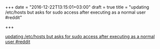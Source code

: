 +++
date = "2016-12-22T13:15:01+03:00"
draft = true
title = "updating /etc/hosts but asks for sudo access after executing as a normal user  #reddit"

+++

<p><a href="https://t.co/9jMdRDk6Km">updating /etc/hosts but asks for sudo access after executing as a normal user  #reddit</a></p>
